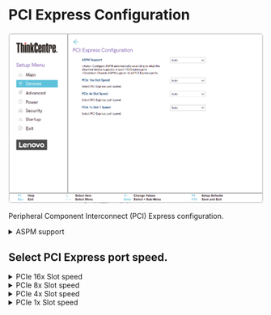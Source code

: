 # PCI Express Configuration #

![](./img/tc_pci_express_config.png)

Peripheral Component Interconnect (PCI) Express configuration.

<details><summary>ASPM support</summary>

Active-State Power Management (ASPM).

Options:

1. **Auto** - Configure ASPM automatically according to what the attached device supports in each PCI Express port. Default.
2. Disable - Disable ASPM support of all PCI Express ports.

| WMI Setting name | Values | Locked by SVP |
|:---|:---|:---|
| ASPMSupport | Disabled, Auto |  |


</details>

## Select PCI Express port speed. ##

<details><summary>PCIe 16x Slot speed</summary>

Options:

1.  **Auto** - Default.
2.  Gen 1.
3.  Gen 2.
4.  Gen 3.
5.  Gen 4.

<!-- MODEL: S only-->

| WMI Setting name | Values | Locked by SVP |
|:---|:---|:---|
| PCIe16xSlotSpeed | Disabled, Enabled |  |


</details>

<details><summary>PCIe 8x Slot speed</summary>

Options:

1.  **Auto** - Default.
2.  Gen 1.
3.  Gen 2.
4.  Gen 3.
5.  Gen 4.

<!-- MODEL: M90q only -->

</details>

<details><summary>PCIe 4x Slot speed</summary>

Options:

1.  **Auto** - Default.
2.  Gen 1.
3.  Gen 2.
4.  Gen 3.
5.  Gen 4.

<!-- MODEL: S only-->

| WMI Setting name | Values | Locked by SVP |
|:---|:---|:---|
| PCIe4xSlotSpeed | Auto, Gen1, Gen2, Gen3 |  |


</details>

<details><summary>PCIe 1x Slot speed</summary>

Options:

1.  **Auto** - Default.
2.  Gen 1.
3.  Gen 2.
4.  Gen 3.

<!-- MODEL: not M70 q-->

| WMI Setting name | Values | Locked by SVP |
|:---|:---|:---|
| PCIe1xSlotSpeed  | Auto, Gen1, Gen2, Gen3 |  |


</details>